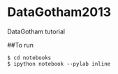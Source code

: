 DataGotham2013
==============

DataGotham tutorial


##To run

    $ cd notebooks
    $ ipython notebook --pylab inline


